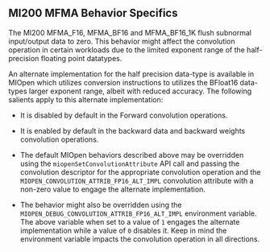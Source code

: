 ## MI200 MFMA Behavior Specifics

The MI200 MFMA_F16, MFMA_BF16 and MFMA_BF16_1K flush subnormal input/output data to zero. This behavior might affect the convolution operation in certain workloads due to the limited exponent range of the half-precision floating point datatypes.  

An alternate implementation for the half precision data-type is available in MIOpen which utilizes conversion instructions to utilizes the BFloat16 data-types larger exponent range, albeit with reduced accuracy. The following salients apply to this alternate implementation:  

* It is disabled by default in the Forward convolution operations. 

* It is enabled by default in the backward data and backward weights convolution operations. 

* The default MIOpen behaviors described above may be overridden using the `miopenSetConvolutionAttribute` API call and passing the convolution descriptor for the appropriate convolution operation and the `MIOPEN_CONVOLUTION_ATTRIB_FP16_ALT_IMPL` convolution attribute with a non-zero value to engage the alternate implementation. 

* The behavior might also be overridden using the `MIOPEN_DEBUG_CONVOLUTION_ATTRIB_FP16_ALT_IMPL` environment variable. The above variable when set to a value of `1` engages the alternate implementation while a value of `0` disables it. Keep in mind the environment variable impacts the convolution operation in all directions. 